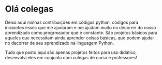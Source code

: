 # Olá colegas
Deixo aqui minhas contribuições em códigos python, códigos para iniciantes esses que me ajudaram e me ajudam muito no decorrer do nosso aprendizado como progrmaador que é constante. São projetos básicos para aqueles que necessitam ainda aprender coisas básicas, que podem ajudar no decorrer de seu aprendizado na linguagem Python.

Tudo que posto aqui são apenas projetos feitos para uso didático, desenvolvi eles em conjunto com colegas de curso e professores!
